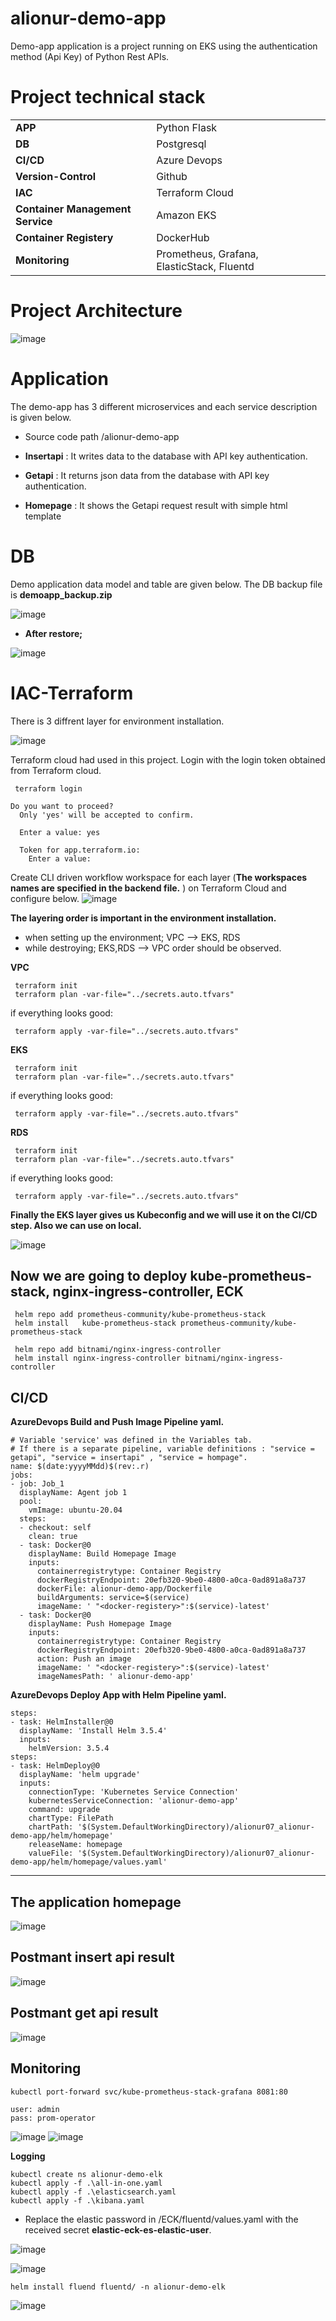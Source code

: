 # alionur-demo-app
Demo-app application is a project running on EKS using the authentication method (Api Key) of Python Rest APIs.



# Project technical stack

|  |    | 
| :-------- | :------- |
| **APP** | Python Flask |
| **DB** | Postgresql |
| **CI/CD** | Azure Devops |
| **Version-Control** | Github |
| **IAC** | Terraform Cloud |
| **Container Management Service** | Amazon EKS |
| **Container Registery** | DockerHub |
| **Monitoring** | Prometheus, Grafana, ElasticStack, Fluentd |

# Project Architecture
![image](https://user-images.githubusercontent.com/33215825/149727335-093c3307-3688-4178-bd63-2cf09fc97f4d.png)

# Application

The demo-app has 3 different microservices and each service description is given below.

- Source code path /alionur-demo-app 

- **Insertapi** : It writes data to the database with API key authentication.
- **Getapi**    : It returns json data from the database with API key authentication.
- **Homepage**  : It shows the Getapi request result with simple html template

# DB
Demo application data model and table are given below. The DB backup file is **demoapp_backup.zip**

![image](https://user-images.githubusercontent.com/33215825/150004769-0bb85e41-ebc9-488f-9a16-ac815c633624.png)

- **After restore;**

![image](https://user-images.githubusercontent.com/33215825/150010007-a4f7ac44-db3d-412a-bc47-3907e3a3dd61.png)

# IAC-Terraform
There is 3 diffrent layer for environment installation. 

![image](https://user-images.githubusercontent.com/33215825/150010435-927d4cc1-0d3b-4e82-aabf-03495c1096d9.png)

Terraform cloud had used in this project. Login with the login token obtained from Terraform cloud.
```
 terraform login
 
Do you want to proceed?
  Only 'yes' will be accepted to confirm.

  Enter a value: yes

  Token for app.terraform.io:
    Enter a value:
```
Create CLI driven workflow workspace for each layer (**The workspaces names are specified in the backend file.** ) on Terraform Cloud and configure below.
![image](https://user-images.githubusercontent.com/33215825/150012930-e90f2463-5598-41e5-b56c-671dba93be76.png)


**The layering order is important in the environment installation.**
- when setting up the environment; VPC --> EKS, RDS
- while destroying;  EKS,RDS --> VPC order should be observed.

**VPC** 
```
 terraform init
 terraform plan -var-file="../secrets.auto.tfvars"
```
if everything looks good:
```
 terraform apply -var-file="../secrets.auto.tfvars"
```

**EKS** 
```
 terraform init
 terraform plan -var-file="../secrets.auto.tfvars"
```
if everything looks good:
```
 terraform apply -var-file="../secrets.auto.tfvars"
```

**RDS** 
```
 terraform init
 terraform plan -var-file="../secrets.auto.tfvars"
```
if everything looks good:
```
 terraform apply -var-file="../secrets.auto.tfvars"
```
**Finally the EKS layer gives us Kubeconfig and we will use it on the CI/CD step. Also we can use on local.**

![image](https://user-images.githubusercontent.com/33215825/150013496-11d5b054-cd8b-4271-8dea-754df09f6d3c.png)

## Now we are going to deploy kube-prometheus-stack, nginx-ingress-controller, ECK
```
 helm repo add prometheus-community/kube-prometheus-stack
 helm install   kube-prometheus-stack prometheus-community/kube-prometheus-stack
```
```
 helm repo add bitnami/nginx-ingress-controller
 helm install nginx-ingress-controller bitnami/nginx-ingress-controller
```
## CI/CD
**AzureDevops Build and Push Image Pipeline yaml.**
```
# Variable 'service' was defined in the Variables tab. 
# If there is a separate pipeline, variable definitions : "service = getapi", "service = insertapi" , "service = hompage".
name: $(date:yyyyMMdd)$(rev:.r)
jobs:
- job: Job_1
  displayName: Agent job 1
  pool:
    vmImage: ubuntu-20.04
  steps:
  - checkout: self
    clean: true
  - task: Docker@0
    displayName: Build Homepage Image
    inputs:
      containerregistrytype: Container Registry
      dockerRegistryEndpoint: 20efb320-9be0-4800-a0ca-0ad891a8a737
      dockerFile: alionur-demo-app/Dockerfile
      buildArguments: service=$(service)
      imageName: ' "<docker-registery>":$(service)-latest' 
  - task: Docker@0
    displayName: Push Homepage Image
    inputs:
      containerregistrytype: Container Registry
      dockerRegistryEndpoint: 20efb320-9be0-4800-a0ca-0ad891a8a737
      action: Push an image
      imageName: ' "<docker-registery>":$(service)-latest'
      imageNamesPath: ' alionur-demo-app'
```
**AzureDevops Deploy App with Helm Pipeline yaml.**
```
steps:
- task: HelmInstaller@0
  displayName: 'Install Helm 3.5.4'
  inputs:
    helmVersion: 3.5.4
steps:
- task: HelmDeploy@0
  displayName: 'helm upgrade'
  inputs:
    connectionType: 'Kubernetes Service Connection'
    kubernetesServiceConnection: 'alionur-demo-app'
    command: upgrade
    chartType: FilePath
    chartPath: '$(System.DefaultWorkingDirectory)/alionur07_alionur-demo-app/helm/homepage'
    releaseName: homepage
    valueFile: '$(System.DefaultWorkingDirectory)/alionur07_alionur-demo-app/helm/homepage/values.yaml'
```
----------------------------------
## The application homepage
![image](https://user-images.githubusercontent.com/33215825/150142660-ab126481-9b40-4de0-b170-dfd3044ac092.png)

## Postmant insert api result
![image](https://user-images.githubusercontent.com/33215825/150142779-cf4540b3-8233-45de-b82d-146bf3a889d1.png)

## Postmant get api result
![image](https://user-images.githubusercontent.com/33215825/150142901-112f84c6-9ab6-4547-9083-b3ad6da2246c.png)


## Monitoring
```
kubectl port-forward svc/kube-prometheus-stack-grafana 8081:80
```
```
user: admin
pass: prom-operator
```
![image](https://user-images.githubusercontent.com/33215825/150185778-3c7161a4-6606-4457-b90b-17fda4e92327.png)
![image](https://user-images.githubusercontent.com/33215825/150185933-12ccd433-f87f-4cf7-a9bf-d155538c4af2.png)

**Logging**
```
kubectl create ns alionur-demo-elk
kubectl apply -f .\all-in-one.yaml
kubectl apply -f .\elasticsearch.yaml
kubectl apply -f .\kibana.yaml 
`````
- Replace the elastic password in /ECK/fluentd/values.yaml with the received secret **elastic-eck-es-elastic-user**.

![image](https://user-images.githubusercontent.com/33215825/150213912-d12a0642-08bf-4221-9773-2e31389dd4a8.png)

![image](https://user-images.githubusercontent.com/33215825/150213697-37dc4bc4-acf7-4cbd-82e0-1d0d65e0fdb4.png)
```
helm install fluend fluentd/ -n alionur-demo-elk
```

![image](https://user-images.githubusercontent.com/33215825/150213440-4319266b-ccb3-40bf-b7d0-6fb912b495bb.png)


